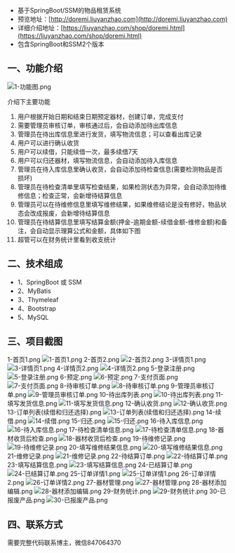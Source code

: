 - 基于SpringBoot/SSM的物品租赁系统
- 预览地址：[http://doremi.liuyanzhao.com](http://doremi.liuyanzhao.com)
- 详细介绍地址：[https://liuyanzhao.com/shop/doremi.html](https://liuyanzhao.com/shop/doremi.html)
- 包含SpringBoot和SSM2个版本

## 一、功能介绍
![1-功能图.png](img/功能图.png)

介绍下主要功能
1. 用户根据开始日期和结束日期预定器材，创建订单，完成支付
2. 需要管理员审核订单，审核通过后，会自动添加待出库信息
3. 管理员在待出库信息里进行发货，填写物流信息；可以查看出库记录
4. 用户可以进行确认收货
5. 用户可以续借，只能续借一次，最多续借7天
6. 用户可以归还器材，填写物流信息，会自动添加待入库信息
7. 管理员在待入库信息里确认收货，会自动添加待检查信息(需要检测物品是否损坏)
8. 管理员在待检查清单里填写检查结果，如果检测状态为异常，会自动添加待维修信息；检查正常，会新增待结算信息
9. 管理员可以在待维修信息里填写维修结果，如果维修结论是没有修好，物品状态会改成报废，会新增待结算信息
10. 管理员在待结算信息里填写结算金额(押金-逾期金额-续借金额-维修金额)和备注，会自动显示理算公式和金额，具体如下图
11. 超管可以在财务统计里看到收支统计

## 二、技术组成
- 1、SpringBoot 或 SSM
- 2、MyBatis
- 3、Thymeleaf
- 4、Bootstrap
- 5、MySQL

## 三、项目截图
1-首页1.png
![1-首页1.png](img/1-首页1.png)
2-首页2.png
![2-首页2.png](img/2-首页2.png)
3-详情页1.png
![3-详情页1.png](img/3-详情页1.png)
4-详情页2.png
![4-详情页2.png](img/4-详情页2.png)
5-登录注册.png
![5-登录注册.png](img/5-登录注册.png)
6-预定.png
![6-预定.png](img/6-预定.png)
7-支付页面.png
![7-支付页面.png](img/7-支付页面.png)
8-待审核订单.png
![8-待审核订单.png](img/8-待审核订单.png)
9-管理员审核订单.png
![9-管理员审核订单.png](img/9-管理员审核订单.png)
10-待出库列表.png
![10-待出库列表.png](img/10-待出库列表.png)
11-填写发货信息.png
![11-填写发货信息.png](img/11-填写发货信息.png)
12-确认收货.png
![12-确认收货.png](img/12-确认收货.png)
13-订单列表(续借和归还选择).png
![13-订单列表(续借和归还选择).png](img/13-订单列表(续借和归还选择).png)
14-续借.png
![14-续借.png](img/14-续借.png)
15-归还.png
![15-归还.png](img/15-归还.png)
16-待入库信息.png
![16-待入库信息.png](img/16-待入库信息.png)
17-待检查清单信息.png
![17-待检查清单信息.png](img/17-待检查清单信息.png)
18-器材收货后检查.png
![18-器材收货后检查.png](img/18-器材收货后检查.png)
19-待维修记录.png
![19-待维修记录.png](img/19-待维修记录.png)
20-填写维修结果信息.png
![20-填写维修结果信息.png](img/20-填写维修结果信息.png)
21-维修记录.png
![21-维修记录.png](img/21-维修记录.png)
22-待结算订单.png
![22-待结算订单.png](img/22-待结算订单.png)
23-填写结算信息.png
![23-填写结算信息.png](img/23-填写结算信息.png)
24-已结算订单.png
![24-已结算订单.png](img/24-已结算订单.png)
25-订单详情1.png
![25-订单详情1.png](img/25-订单详情1.png)
26-订单详情2.png
![26-订单详情2.png](img/26-订单详情2.png)
27-器材管理.png
![27-器材管理.png](img/27-器材管理.png)
28-器材添加编辑.png
![28-器材添加编辑.png](img/28-器材添加编辑.png)
29-财务统计.png
![29-财务统计.png](img/29-财务统计.png)
30-已报废产品.png
![30-已报废产品.png](img/30-已报废产品.png)


## 四、联系方式
需要完整代码联系博主，微信847064370




